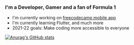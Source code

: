 

### I'm a Developer, Gamer and a fan of Formula 1
- I'm currently working on [freecodecamp mobile app](https://github.com/freeCodeCamp/mobile)
- I'm currently learning Flutter, and much more
- 2021-22 goals: Make coding more accessible to everyone

[![Anurag's GitHub stats](https://github-readme-stats.vercel.app/api?username=SemBauke&show_icons=true&theme=tokyonight)](https://github.com/anuraghazra/github-readme-stats)